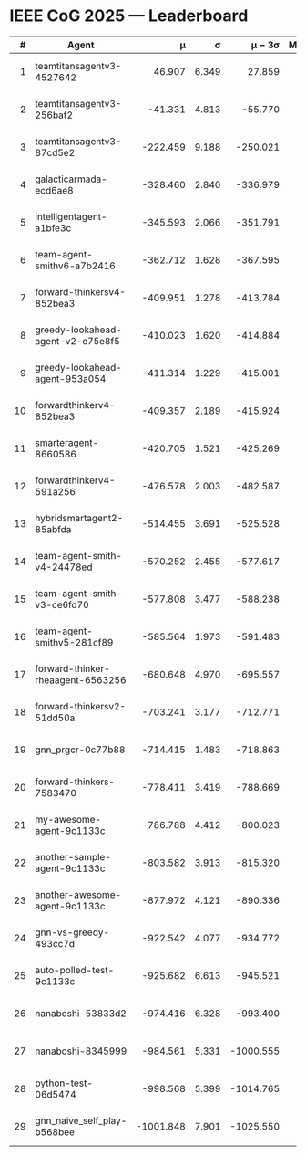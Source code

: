 # IEEE CoG 2025 — Leaderboard

| # | Agent | μ | σ | μ − 3σ | Matches | Updated |
|---:|---|---:|---:|---:|---:|---|
| 1 | teamtitansagentv3-4527642 | 46.907 | 6.349 | 27.859 | 22030 | 2025-08-25 13:54 |
| 2 | teamtitansagentv3-256baf2 | -41.331 | 4.813 | -55.770 | 22436 | 2025-08-25 13:54 |
| 3 | teamtitansagentv3-87cd5e2 | -222.459 | 9.188 | -250.021 | 22926 | 2025-08-25 13:54 |
| 4 | galacticarmada-ecd6ae8 | -328.460 | 2.840 | -336.979 | 20600 | 2025-08-25 13:54 |
| 5 | intelligentagent-a1bfe3c | -345.593 | 2.066 | -351.791 | 18905 | 2025-08-25 13:54 |
| 6 | team-agent-smithv6-a7b2416 | -362.712 | 1.628 | -367.595 | 22020 | 2025-08-25 13:54 |
| 7 | forward-thinkersv4-852bea3 | -409.951 | 1.278 | -413.784 | 18286 | 2025-08-25 13:54 |
| 8 | greedy-lookahead-agent-v2-e75e8f5 | -410.023 | 1.620 | -414.884 | 22706 | 2025-08-25 13:54 |
| 9 | greedy-lookahead-agent-953a054 | -411.314 | 1.229 | -415.001 | 20386 | 2025-08-25 13:54 |
| 10 | forwardthinkerv4-852bea3 | -409.357 | 2.189 | -415.924 | 18821 | 2025-08-25 13:54 |
| 11 | smarteragent-8660586 | -420.705 | 1.521 | -425.269 | 18860 | 2025-08-25 13:54 |
| 12 | forwardthinkerv4-591a256 | -476.578 | 2.003 | -482.587 | 18209 | 2025-08-25 13:54 |
| 13 | hybridsmartagent2-85abfda | -514.455 | 3.691 | -525.528 | 18681 | 2025-08-25 13:54 |
| 14 | team-agent-smith-v4-24478ed | -570.252 | 2.455 | -577.617 | 22156 | 2025-08-25 13:54 |
| 15 | team-agent-smith-v3-ce6fd70 | -577.808 | 3.477 | -588.238 | 22716 | 2025-08-25 13:54 |
| 16 | team-agent-smithv5-281cf89 | -585.564 | 1.973 | -591.483 | 21280 | 2025-08-25 13:54 |
| 17 | forward-thinker-rheaagent-6563256 | -680.648 | 4.970 | -695.557 | 20590 | 2025-08-25 13:54 |
| 18 | forward-thinkersv2-51dd50a | -703.241 | 3.177 | -712.771 | 21450 | 2025-08-25 13:54 |
| 19 | gnn_prgcr-0c77b88 | -714.415 | 1.483 | -718.863 | 19440 | 2025-08-25 13:54 |
| 20 | forward-thinkers-7583470 | -778.411 | 3.419 | -788.669 | 20160 | 2025-08-25 13:54 |
| 21 | my-awesome-agent-9c1133c | -786.788 | 4.412 | -800.023 | 22440 | 2025-08-25 13:54 |
| 22 | another-sample-agent-9c1133c | -803.582 | 3.913 | -815.320 | 22180 | 2025-08-25 13:54 |
| 23 | another-awesome-agent-9c1133c | -877.972 | 4.121 | -890.336 | 23820 | 2025-08-25 13:54 |
| 24 | gnn-vs-greedy-493cc7d | -922.542 | 4.077 | -934.772 | 17300 | 2025-08-25 13:54 |
| 25 | auto-polled-test-9c1133c | -925.682 | 6.613 | -945.521 | 23120 | 2025-08-25 13:54 |
| 26 | nanaboshi-53833d2 | -974.416 | 6.328 | -993.400 | 17220 | 2025-08-25 13:54 |
| 27 | nanaboshi-8345999 | -984.561 | 5.331 | -1000.555 | 18090 | 2025-08-25 13:54 |
| 28 | python-test-06d5474 | -998.568 | 5.399 | -1014.765 | 17830 | 2025-08-25 13:54 |
| 29 | gnn_naive_self_play-b568bee | -1001.848 | 7.901 | -1025.550 | 17940 | 2025-08-25 13:54 |
